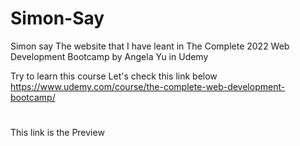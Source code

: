 # **Simon-Say**

Simon say
The website that I have leant in The Complete 2022 Web Development Bootcamp by Angela Yu in Udemy

Try to learn this course Let's check this link below
https://www.udemy.com/course/the-complete-web-development-bootcamp/
#
This link is the Preview 
